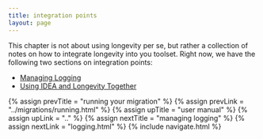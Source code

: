 ```yaml
---
title: integration points
layout: page
---
```


This chapter is not about using longevity per se, but rather a collection of notes on how to
integrate longevity into you toolset. Right now, we have the following two sections on integration
points:

- [Managing Logging](logging.html)
- [Using IDEA and Longevity Together](idea.html)

{% assign prevTitle = "running your migration" %}
{% assign prevLink  = "../migrations/running.html" %}
{% assign upTitle   = "user manual" %}
{% assign upLink    = ".." %}
{% assign nextTitle = "managing logging" %}
{% assign nextLink  = "logging.html" %}
{% include navigate.html %}

